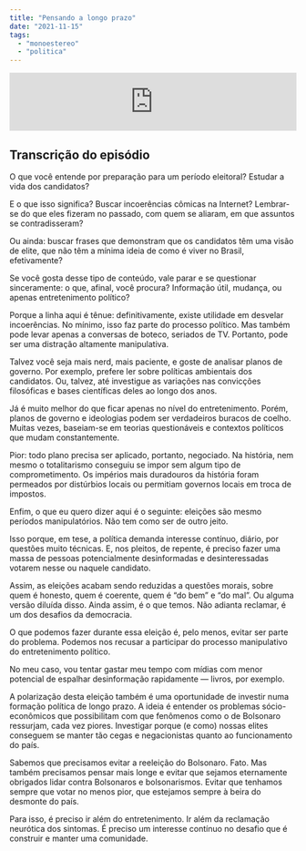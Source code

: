```yaml
---
title: "Pensando a longo prazo"
date: "2021-11-15"
tags: 
  - "monoestereo"
  - "politica"
---
```


<iframe src="https://anchor.fm/monoestereo/embed/episodes/Pensando-a-longo-prazo-e1aafi9" height="102px" width="100%" frameborder="0" scrolling="no"></iframe>

## Transcrição do episódio

O que você entende por preparação para um período eleitoral? Estudar a vida dos candidatos?

E o que isso significa? Buscar incoerências cômicas na Internet? Lembrar-se do que eles fizeram no passado, com quem se aliaram, em que assuntos se contradisseram?

Ou ainda: buscar frases que demonstram que os candidatos têm uma visão de elite, que não têm a mínima ideia de como é viver no Brasil, efetivamente?

Se você gosta desse tipo de conteúdo, vale parar e se questionar sinceramente: o que, afinal, você procura? Informação útil, mudança, ou apenas entretenimento político?

Porque a linha aqui é tênue: definitivamente, existe utilidade em desvelar incoerências. No mínimo, isso faz parte do processo político. Mas também pode levar apenas a conversas de boteco, seriados de TV. Portanto, pode ser uma distração altamente manipulativa.

Talvez você seja mais nerd, mais paciente, e goste de analisar planos de governo. Por exemplo, prefere ler sobre políticas ambientais dos candidatos. Ou, talvez, até investigue as variações nas convicções filosóficas e bases científicas deles ao longo dos anos.

Já é muito melhor do que ficar apenas no nível do entretenimento. Porém, planos de governo e ideologias podem ser verdadeiros buracos de coelho. Muitas vezes, baseiam-se em teorias questionáveis e contextos políticos que mudam constantemente.

Pior: todo plano precisa ser aplicado, portanto, negociado. Na história, nem mesmo o totalitarismo conseguiu se impor sem algum tipo de comprometimento. Os impérios mais duradouros da história foram permeados por distúrbios locais ou permitiam governos locais em troca de impostos.

Enfim, o que eu quero dizer aqui é o seguinte: eleições são mesmo períodos manipulatórios. Não tem como ser de outro jeito.

Isso porque, em tese, a política demanda interesse contínuo, diário, por questões muito técnicas. E, nos pleitos, de repente, é preciso fazer uma massa de pessoas potencialmente desinformadas e desinteressadas votarem nesse ou naquele candidato.

Assim, as eleições acabam sendo reduzidas a questões morais, sobre quem é honesto, quem é coerente, quem é “do bem” e “do mal”. Ou alguma versão diluída disso. Ainda assim, é o que temos. Não adianta reclamar, é um dos desafios da democracia.

O que podemos fazer durante essa eleição é, pelo menos, evitar ser parte do problema. Podemos nos recusar a participar do processo manipulativo do entretenimento político.

No meu caso, vou tentar gastar meu tempo com mídias com menor potencial de espalhar desinformação rapidamente — livros, por exemplo.

A polarização desta eleição também é uma oportunidade de investir numa formação política de longo prazo. A ideia é entender os problemas sócio-econômicos que possibilitam com que fenômenos como o de Bolsonaro ressurjam, cada vez piores. Investigar porque (e como) nossas elites conseguem se manter tão cegas e negacionistas quanto ao funcionamento do país.

Sabemos que precisamos evitar a reeleição do Bolsonaro. Fato. Mas também precisamos pensar mais longe e evitar que sejamos eternamente obrigados lidar contra Bolsonaros e bolsonarismos. Evitar que tenhamos sempre que votar no menos pior, que estejamos sempre à beira do desmonte do país.

Para isso, é preciso ir além do entretenimento. Ir além da reclamação neurótica dos sintomas. É preciso um interesse contínuo no desafio que é construir e manter uma comunidade.
